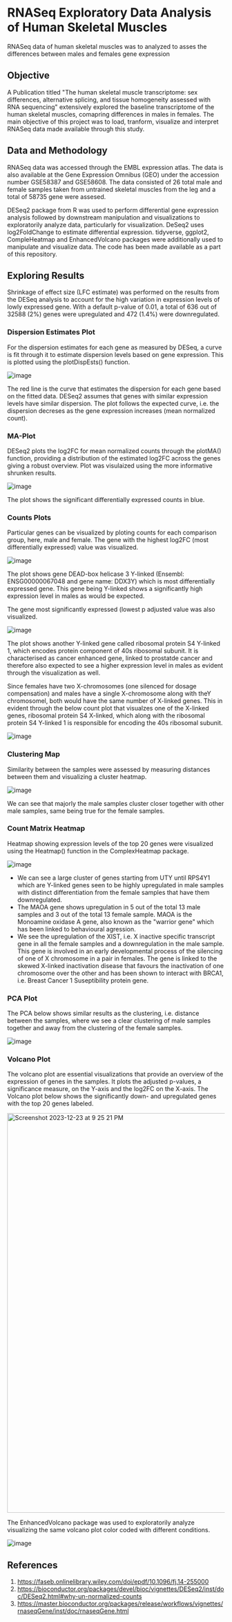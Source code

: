 # RNASeq Exploratory Data Analysis of Human Skeletal Muscles
RNASeq data of human skeletal muscles was to analyzed to asses the differences between males and females gene expression

## Objective
A Publication titled "The human skeletal muscle transcriptome: sex differences, alternative splicing, and tissue homogeneity assessed with RNA sequencing" extensively explored the baseline transcriptome of the human skeletal muscles, comapring differences in males in females. The main objective of this project was to load, tranform, visualize and interpret RNASeq data made available through this study. 

## Data and Methodology
RNASeq data was accessed through the EMBL expression atlas. The data is also available at the Gene Expression Omnibus (GEO) under the accession number GSE58387 and GSE58608. The data consisted of 26 total male and female samples taken from untrained skeletal muscles from the leg and a total of 58735 gene were assesed.

DESeq2 package from R was used to perform differential gene expression analysis followed by downstream manipulation and visualizations to exploratorily analyze data, particularly for visualization. DeSeq2 uses log2FoldChange to estimate differential expression. tidyverse, ggplot2, CompleHeatmap and EnhancedVolcano packages were additionally used to manipulate and visualize data. The code has been made available as a part of this repository.

## Exploring Results
Shrinkage of effect size (LFC estimate) was performed on the results from the DESeq analysis to account for the high variation in expression levels of lowly expressed gene. With a default p-value of 0.01, a total of 636 out of 32588 (2%) genes were upregulated and 472 (1.4%) were downregulated. 

### Dispersion Estimates Plot
For the dispersion estimates for each gene as measured by DESeq, a curve is fit through it to estimate dispersion levels based on gene expression. This is plotted using the plotDispEsts() function.

![image](https://github.com/maitree-patel/RNASeq-Exploratory-Data-Analysis-of-Human-Skeletal-Muscles/assets/134908239/52050aa3-a4d9-4404-9a9c-23cafa254000)

The red line is the curve that estimates the dispersion for each gene based on the fitted data. DESeq2 assumes that genes with similar expression levels have similar dispersion. The plot follows the expected curve, i.e. the dispersion decreses as the gene expression increases (mean normalized count).

### MA-Plot
DESeq2 plots the log2FC for mean normalized counts through the plotMA() function, providing a distribution of the estimated log2FC across the genes giving a robust overview. Plot was visulaized using the more informative shrunken results.

![image](https://github.com/maitree-patel/RNASeq-Exploratory-Data-Analysis-of-Human-Skeletal-Muscles/assets/134908239/49c5f935-8819-4aca-94a1-7eba0de48930)

The plot shows the significant differentially expressed counts in blue.

### Counts Plots
Particular genes can be visualized by ploting counts for each comparison group, here, male and female. The gene with the highest log2FC (most differentially expressed) value was visualized.

![image](https://github.com/maitree-patel/RNASeq-Exploratory-Data-Analysis-of-Human-Skeletal-Muscles/assets/134908239/f3512c72-107c-4b7e-a480-fa94c0f4e53a)

The plot shows gene DEAD-box helicase 3 Y-linked (Ensembl: ENSG00000067048 and gene name: DDX3Y) which is most differentially expressed gene. This gene being Y-linked shows a significantly high expression level in males as would be expected. 

The gene most significantly expressed (lowest p adjusted value was also visualized.

![image](https://github.com/maitree-patel/RNASeq-Exploratory-Data-Analysis-of-Human-Skeletal-Muscles/assets/134908239/f1e07cbb-fa36-4452-865f-55e30d49b6d2)

The plot shows another Y-linked gene called ribosomal protein S4 Y-linked 1, which encodes protein component of 40s ribosomal subunit. It is characterised as cancer enhanced gene, linked to prostatde cancer and therefore also expected to see a higher expression level in males as evident through the visualization as well.

Since females have two X-chromosomes (one silenced for dosage compensation) and males have a single X-chromosome along with theY chromosomel, both would have the same number of X-linked genes. This in evident through the below count plot that visualzes one of the X-linked genes, ribosomal protein S4 X-linked, which along with the ribosomal protein S4 Y-linked 1 is responsible for encoding the 40s ribosomal subunit.

![image](https://github.com/maitree-patel/RNASeq-Exploratory-Data-Analysis-of-Human-Skeletal-Muscles/assets/134908239/c8c7e73b-01c0-4f1c-ab68-140ded54bb92)

### Clustering Map
Similarity between the samples were assessed by measuring distances between them and visualizing a cluster heatmap.

![image](https://github.com/maitree-patel/RNASeq-Exploratory-Data-Analysis-of-Human-Skeletal-Muscles/assets/134908239/24a039cb-ca10-4c65-b140-6a33c7b0c080)

We can see that majorly the male samples cluster closer together with other male samples, same being true for the female samples.

### Count Matrix Heatmap
Heatmap showing expression levels of the top 20 genes were visualized using the Heatmap() function in the ComplexHeatmap package.

 ![image](https://github.com/maitree-patel/RNASeq-Exploratory-Data-Analysis-of-Human-Skeletal-Muscles/assets/134908239/cd7ac4a9-2e34-4610-b71c-4265a3a1d9c9)

- We can see a large cluster of genes starting from UTY until RPS4Y1 which are Y-linked genes seen to be highly upregulated in male samples with distinct differentiation from the female samples that have them downregulated.
- The MAOA gene shows upregulation in 5 out of the total 13 male samples and 3 out of the total 13 female sample. MAOA is the Monoamine oxidase A gene, also known as the "warrior gene" which has been linked to behavioural agression.
- We see the upregulation of the XIST, i.e. X inactive specific transcript gene in all the female samples and a downregulation in the male sample. This gene is involved in an early developmental process of the silencing of one of X chromosome in a pair in females. The gene is linked to the skewed X-linked inactivation disease that favours the inactivation of one chromosome over the other and has been shown to interact with BRCA1, i.e. Breast Cancer 1 Suseptibility protein gene.

### PCA Plot
The PCA below shows similar results as the clustering, i.e. distance between the samples, where we see a clear clustering of male samples together and away from the clustering of the female samples.

![image](https://github.com/maitree-patel/RNASeq-Exploratory-Data-Analysis-of-Human-Skeletal-Muscles/assets/134908239/b85f9352-391e-4e1f-b2f5-54dadba2674b)

### Volcano Plot
The volcano plot are essential visualizations that provide an overview of the expression of genes in the samples. It plots the adjusted p-values, a significance measure, on the Y-axis and the log2FC on the X-axis. The Volcano plot below shows the significantly down- and upregulated genes with the top 20 genes labeled.

<img width="926" alt="Screenshot 2023-12-23 at 9 25 21 PM" src="https://github.com/maitree-patel/RNASeq-Exploratory-Data-Analysis-of-Human-Skeletal-Muscles/assets/134908239/0155f333-0696-4c6b-bd91-8ad17db05bb7">

The EnhancedVolcano package was used to exploratorily analyze visualizing the same volcano plot color coded with different conditions.

![image](https://github.com/maitree-patel/RNASeq-Exploratory-Data-Analysis-of-Human-Skeletal-Muscles/assets/134908239/ac6f2795-6b61-429f-ba47-b8b34340dde4)

## References
1. https://faseb.onlinelibrary.wiley.com/doi/epdf/10.1096/fj.14-255000
2. https://bioconductor.org/packages/devel/bioc/vignettes/DESeq2/inst/doc/DESeq2.html#why-un-normalized-counts
3. https://master.bioconductor.org/packages/release/workflows/vignettes/rnaseqGene/inst/doc/rnaseqGene.html 











